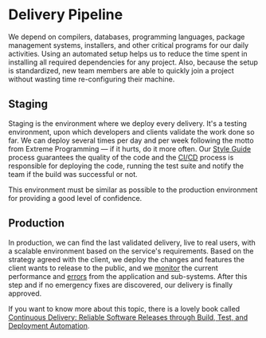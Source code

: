# Delivery Pipeline

We depend on compilers, databases, programming languages, package management systems, installers, and other critical programs for our daily activities. Using an automated setup helps us to reduce the time spent in installing all required dependencies for any project. Also, because the setup is standardized, new team members are able to quickly join a project without wasting time re-configuring their machine.

## Staging

Staging is the environment where we deploy every delivery. It's a testing environment, upon which developers and clients validate the work done so far. We can deploy several times per day and per week following the motto from Extreme Programming — if it hurts, do it more often. Our [Style Guide](../style-guide) process guarantees the quality of the code and the [CI/CD](../continuous-integration-continuous-delivery) process is responsible for deploying the code, running the test suite and notify the team if the build was successful or not.

This environment must be similar as possible to the production environment for providing a good level of confidence.

## Production

In production, we can find the last validated delivery, live to real users, with a scalable environment based on the service's requirements. Based on the strategy agreed with the client, we deploy the changes and features the client wants to release to the public, and we [monitor](../performance-monitoring) the current performance and [errors](../error-tracking) from the application and sub-systems. After this step and if no emergency fixes are discovered, our delivery is finally approved.

If you want to know more about this topic, there is a lovely book called [Continuous Delivery: Reliable Software Releases through Build, Test, and Deployment Automation](https://www.amazon.com/Continuous-Delivery-Deployment-Automation-Addison-Wesley/dp/0321601912).